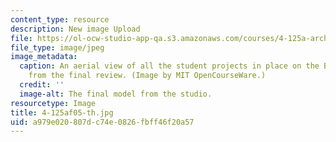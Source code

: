 ```yaml
---
content_type: resource
description: New image Upload
file: https://ol-ocw-studio-app-qa.s3.amazonaws.com/courses/4-125a-architecture-studio-building-in-landscapes-fall-2005/a979e020807dc74e0826fbff46f20a57_4-125af05-th.jpg
file_type: image/jpeg
image_metadata:
  caption: An aerial view of all the student projects in place on the BU Bridge model,
    from the final review. (Image by MIT OpenCourseWare.)
  credit: ''
  image-alt: The final model from the studio.
resourcetype: Image
title: 4-125af05-th.jpg
uid: a979e020-807d-c74e-0826-fbff46f20a57
---
```

